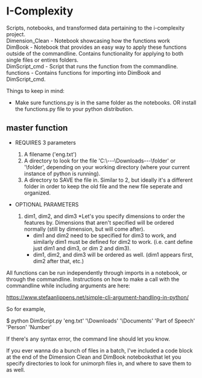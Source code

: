 # I-Complexity

Scripts, notebooks, and transformed data pertaining to the i-complexity project.
<br>
Dimension_Clean - Notebook showcasing how the functions work
<br>
DimBook - Notebook that provides an easy way to apply these functions outside of the commandline. Contains functionality for applying to both single files or entires folders.
<br>
DimScript_cmd - Script that runs the function from the commandline.
<br>
functions - Contains functions for importing into DimBook and DimScript_cmd.

Things to keep in mind:

- Make sure functions.py is in the same folder as the notebooks. OR install the functions.py file to your python distribution.

master function
---------------
- REQUIRES 3 parameters
	1. A filename ('eng.txt')
	2. A directory to look for the file 'C:\\---\Downloads\---\folder' or '\folder', depending on
	   your working directory (where your current instance of python is running).
	3. A directory to SAVE the file in. Similar to 2, but ideally it's a different folder in order
	   to keep the old file and the new file seperate and organized.

- OPTIONAL PARAMETERS
	1. dim1, dim2, and dim3
		*Let's you specify dimensions to order the features by. Dimensions that aren't specified
		 will be ordered normally (still by dimension, but will come after).
		* dim1 and dim2 need to be specified for dim3 to work, and similarly dim1 must be defined
		  for dim2 to work. (i.e. cant define just dim1 and dim3, or dim 2 and dim3).
		* dim1, dim2, and dim3 will be ordered as well. (dim1 appears first, dim2 after that, etc.)

All functions can be run independently through imports in a notebook, or through the commandline.
Instructions on how to make a call with the commandline while including arguments are here:

https://www.stefaanlippens.net/simple-cli-argument-handling-in-python/

So for example, 

$ python DimScript.py 'eng.txt' '\Downloads' '\Documents' 'Part of Speech' 'Person' 'Number'

If there's any syntax error, the command line should let you know.

If you ever wanna do a bunch of files in a batch, I've included a code block at the end of the Dimension Clean and DimBook 
notebooksthat let you specify directories to look for unimorph files in,
and where to save them to as well.


	
